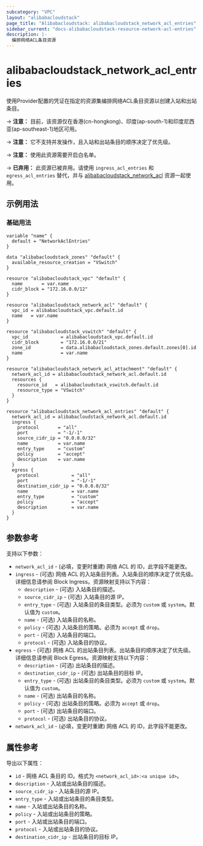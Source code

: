 ```yaml
---
subcategory: "VPC"
layout: "alibabacloudstack"
page_title: "Alibabacloudstack: alibabacloudstack_network_acl_entries"
sidebar_current: "docs-alibabacloudstack-resource-network-acl-entries"
description: |-
  编排网络ACL条目资源
---
```


# alibabacloudstack_network_acl_entries

使用Provider配置的凭证在指定的资源集编排网络ACL条目资源以创建入站和出站条目。

-> **注意：** 目前，该资源仅在香港(cn-hongkong)、印度(ap-south-1)和印度尼西亚(ap-southeast-1)地区可用。

-> **注意：** 它不支持并发操作，且入站和出站条目的顺序决定了优先级。

-> **注意：** 使用此资源需要开启白名单。

-> **已弃用：** 此资源已被弃用。请使用 `ingress_acl_entries` 和 `egress_acl_entries` 替代，并与 [alibabacloudstack_network_acl](https://www.terraform.io/docs/providers/alibabacloudstack/r/network_acl.html) 资源一起使用。

## 示例用法

### 基础用法

```
variable "name" {
  default = "NetworkAclEntries"
}

data "alibabacloudstack_zones" "default" {
  available_resource_creation = "VSwitch"
}

resource "alibabacloudstack_vpc" "default" {
  name       = var.name
  cidr_block = "172.16.0.0/12"
}

resource "alibabacloudstack_network_acl" "default" {
  vpc_id = alibabacloudstack_vpc.default.id
  name   = var.name
}

resource "alibabacloudstack_vswitch" "default" {
  vpc_id            = alibabacloudstack_vpc.default.id
  cidr_block        = "172.16.0.0/21"
  zone_id           = data.alibabacloudstack_zones.default.zones[0].id
  name              = var.name
}

resource "alibabacloudstack_network_acl_attachment" "default" {
  network_acl_id = alibabacloudstack_network_acl.default.id
  resources {
    resource_id   = alibabacloudstack_vswitch.default.id
    resource_type = "VSwitch"
  }
}

resource "alibabacloudstack_network_acl_entries" "default" {
  network_acl_id = alibabacloudstack_network_acl.default.id
  ingress {
    protocol       = "all"
    port           = "-1/-1"
    source_cidr_ip = "0.0.0.0/32"
    name           = var.name
    entry_type     = "custom"
    policy         = "accept"
    description    = var.name
  }
  egress {
    protocol            = "all"
    port                = "-1/-1"
    destination_cidr_ip = "0.0.0.0/32"
    name                = var.name
    entry_type          = "custom"
    policy              = "accept"
    description         = var.name
  }
}
```

## 参数参考

支持以下参数：

* `network_acl_id` - (必填，变更时重建) 网络 ACL 的 ID，此字段不能更改。
* `ingress` - (可选) 网络 ACL 的入站条目列表。入站条目的顺序决定了优先级。详细信息请参阅 Block Ingress。资源映射支持以下内容：
  * `description` - (可选) 入站条目的描述。
  * `source_cidr_ip` - (可选) 入站条目的源 IP。
  * `entry_type` - (可选) 入站条目的条目类型。必须为 `custom` 或 `system`。默认值为 `custom`。
  * `name` - (可选) 入站条目的名称。
  * `policy` - (可选) 入站条目的策略。必须为 `accept` 或 `drop`。
  * `port` - (可选) 入站条目的端口。
  * `protocol` - (可选) 入站条目的协议。
* `egress` - (可选) 网络 ACL 的出站条目列表。出站条目的顺序决定了优先级。详细信息请参阅 Block Egress。资源映射支持以下内容：
  * `description` - (可选) 出站条目的描述。
  * `destination_cidr_ip` - (可选) 出站条目的目标 IP。
  * `entry_type` - (可选) 出站条目的条目类型。必须为 `custom` 或 `system`。默认值为 `custom`。
  * `name` - (可选) 出站条目的名称。
  * `policy` - (可选) 出站条目的策略。必须为 `accept` 或 `drop`。
  * `port` - (可选) 出站条目的端口。
  * `protocol` - (可选) 出站条目的协议。
* `network_acl_id` - (必填，变更时重建) 网络 ACL 的 ID，此字段不能更改。

## 属性参考

导出以下属性：

* `id` - 网络 ACL 条目的 ID。格式为 `<network_acl_id>:<a unique id>`。
* `description` - 入站或出站条目的描述。
* `source_cidr_ip` - 入站条目的源 IP。
* `entry_type` - 入站或出站条目的条目类型。
* `name` - 入站或出站条目的名称。
* `policy` - 入站或出站条目的策略。
* `port` - 入站或出站条目的端口。
* `protocol` - 入站或出站条目的协议。
* `destination_cidr_ip` - 出站条目的目标 IP。